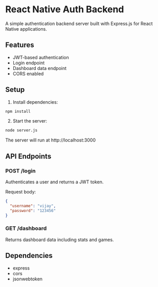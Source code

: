 # React Native Auth Backend

A simple authentication backend server built with Express.js for React Native applications.

## Features

- JWT-based authentication
- Login endpoint
- Dashboard data endpoint
- CORS enabled

## Setup

1. Install dependencies:
```bash
npm install
```

2. Start the server:
```bash
node server.js
```

The server will run at http://localhost:3000

## API Endpoints

### POST /login
Authenticates a user and returns a JWT token.

Request body:
```json
{
  "username": "vijay",
  "password": "123456"
}
```

### GET /dashboard
Returns dashboard data including stats and games.

## Dependencies

- express
- cors
- jsonwebtoken 